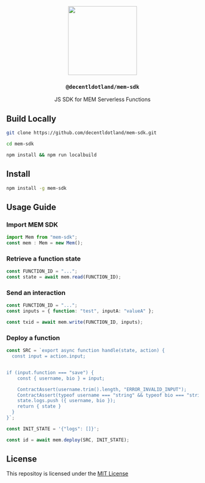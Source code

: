 <p align="center">
  <a href="https://mem.tech">
    <img src="https://mem-home.vercel.app/icons/mem/mem-logo-v2.svg" height="180">
  </a>
  <h3 align="center"><code>@decentldotland/mem-sdk</code></h3>
  <p align="center">JS SDK for MEM Serverless Functions</p>
</p>


## Build Locally

```bash
git clone https://github.com/decentldotland/mem-sdk.git

cd mem-sdk

npm install && npm run localbuild
```

## Install

```bash
npm install -g mem-sdk
```

## Usage Guide

### Import MEM SDK

```ts
import Mem from "mem-sdk";
const mem : Mem = new Mem();
```

### Retrieve a function state

```ts
const FUNCTION_ID = "...";
const state = await mem.read(FUNCTION_ID);
```

### Send an interaction

```ts
const FUNCTION_ID = "...";
const inputs = { function: "test", inputA: "valueA" };

const txid = await mem.write(FUNCTION_ID, inputs);

```

### Deploy a function

```ts
const SRC = `export async function handle(state, action) {
  const input = action.input;


if (input.function === "save") {
    const { username, bio } = input;

    ContractAssert(username.trim().length, "ERROR_INVALID_INPUT");
    ContractAssert(typeof username === "string" && typeof bio === "string");
    state.logs.push ({ username, bio });
    return { state }
  }
}`;

const INIT_STATE = '{"logs": []}';

const id = await mem.deploy(SRC, INIT_STATE);
```

## License
This repositoy is licensed under the [MIT License](./LICENSE)